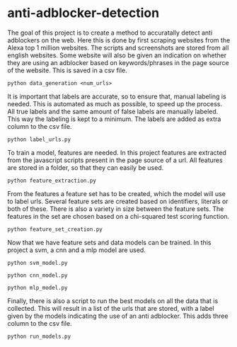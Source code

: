 # anti-adblocker-detection

The goal of this project is to create a method to accuratally detect anti adblockers on the web. Here this is done by first scraping websites from the Alexa top 1 million websites. The scripts and screenshots are stored from all english websites. Some website will also be given an indication on whether they are using an adblocker based on keywords/phrases in the page source of the website. This is saved in a csv file.
```
python data_generation <num_urls>
```
It is important that labels are accurate, so to ensure that, manual labeling is needed. This is automated as much as possible, to speed up the process. All true labels and the same amount of false labels are manually labeled. This way the labeling is kept to a minimum. The labels are added as extra column to the csv file.
```
python label_urls.py
```
To train a model, features are needed. In this project features are extracted from the javascript scripts present in the page source of a url. All features are stored in a folder, so that they can easily be used.
```
python feature_extraction.py
```
From the features a feature set has to be created, which the model will use to label urls. Several feature sets are created based on identifiers, literals or both of these. There is also a variety in size between the feature sets. The features in the set are chosen based on a chi-squared test scoring function. 
```
python feature_set_creation.py
```
Now that we have feature sets and data models can be trained. In this project a svm, a cnn and a mlp model are used.
```
python svm_model.py
```
```
python cnn_model.py
```
```
python mlp_model.py
```
Finally, there is also a script to run the best models on all the data that is collected. This will result in a list of the urls that are stored, with a label given by the models indicating the use of an anti adblocker. This adds three column to the csv file.
```
python run_models.py
```
